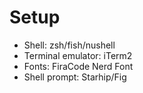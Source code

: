 # Setup

* Shell: zsh/fish/nushell
* Terminal emulator: iTerm2
* Fonts: FiraCode Nerd Font
* Shell prompt: Starhip/Fig
